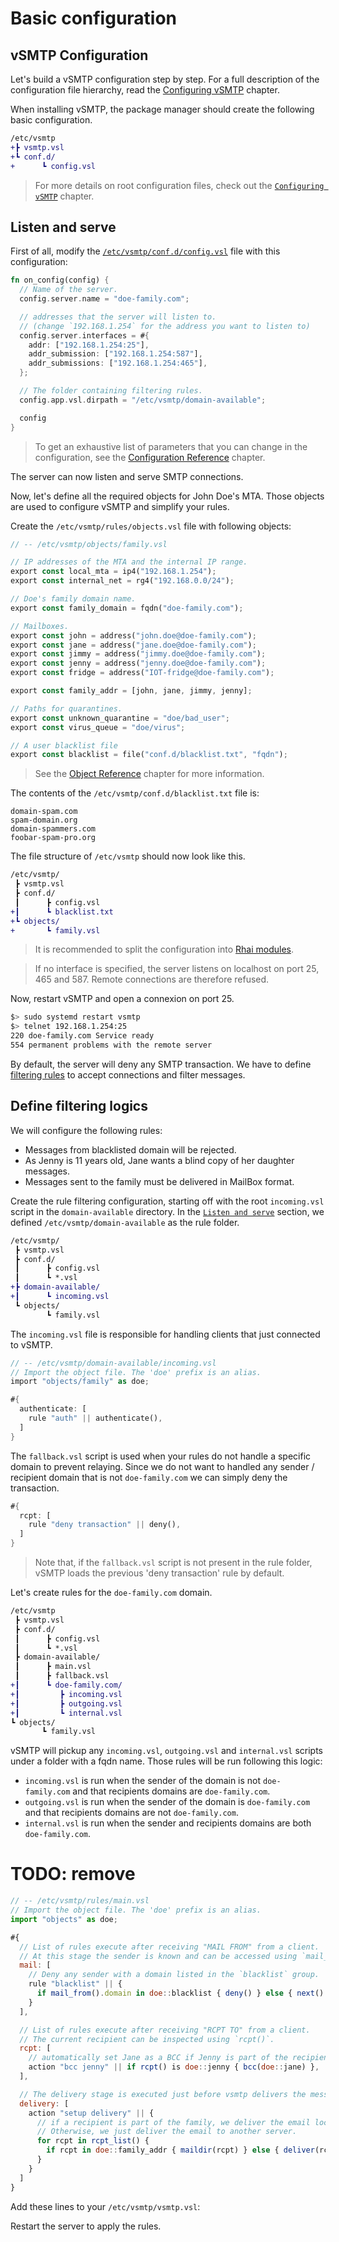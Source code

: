 # Basic configuration

## vSMTP Configuration

Let's build a vSMTP configuration step by step. For a full description of the configuration file hierarchy, read the [Configuring vSMTP](./../../get-started/config-file-struct.md) chapter.

When installing vSMTP, the package manager should create the following basic configuration.

```diff
/etc/vsmtp
+┣ vsmtp.vsl
+┗ conf.d/
+      ┗ config.vsl
```

> For more details on root configuration files, check out the [`Configuring vSMTP`](/src/get-started/config-file-struct.md###root-configuration) chapter.

## Listen and serve

First of all, modify the [`/etc/vsmtp/conf.d/config.vsl`](/src/get-started/config-file-struct.md###root-configuration) file with this configuration:

```rust
fn on_config(config) {
  // Name of the server.
  config.server.name = "doe-family.com";

  // addresses that the server will listen to.
  // (change `192.168.1.254` for the address you want to listen to)
  config.server.interfaces = #{
    addr: ["192.168.1.254:25"],
    addr_submission: ["192.168.1.254:587"],
    addr_submissions: ["192.168.1.254:465"],
  };

  // The folder containing filtering rules.
  config.app.vsl.dirpath = "/etc/vsmtp/domain-available";

  config
}
```

> To get an exhaustive list of parameters that you can change in the configuration, see the [Configuration Reference](TODO:) chapter.

The server can now listen and serve SMTP connections.

Now, let's define all the required objects for John Doe's MTA. Those objects are used to configure vSMTP and simplify your rules.

Create the `/etc/vsmtp/rules/objects.vsl` file with following objects:

```rust
// -- /etc/vsmtp/objects/family.vsl

// IP addresses of the MTA and the internal IP range.
export const local_mta = ip4("192.168.1.254");
export const internal_net = rg4("192.168.0.0/24");

// Doe's family domain name.
export const family_domain = fqdn("doe-family.com");

// Mailboxes.
export const john = address("john.doe@doe-family.com");
export const jane = address("jane.doe@doe-family.com");
export const jimmy = address("jimmy.doe@doe-family.com");
export const jenny = address("jenny.doe@doe-family.com");
export const fridge = address("IOT-fridge@doe-family.com");

export const family_addr = [john, jane, jimmy, jenny];

// Paths for quarantines.
export const unknown_quarantine = "doe/bad_user";
export const virus_queue = "doe/virus";

// A user blacklist file
export const blacklist = file("conf.d/blacklist.txt", "fqdn");
```

> See the [Object Reference](/src/reference/vSL/objects.md#Objects) chapter for more information.

The contents of the `/etc/vsmtp/conf.d/blacklist.txt` file is:

```text
domain-spam.com
spam-domain.org
domain-spammers.com
foobar-spam-pro.org
```

The file structure of `/etc/vsmtp` should now look like this.

```diff
/etc/vsmtp/
 ┣ vsmtp.vsl
 ┣ conf.d/
 ┃      ┣ config.vsl
+┃      ┗ blacklist.txt
+┗ objects/
+       ┗ family.vsl
```

> It is recommended to split the configuration into [Rhai modules](https://rhai.rs/book/language/modules/index.html).

> If no interface is specified, the server listens on localhost on port 25, 465 and 587. Remote connections are therefore refused.

Now, restart vSMTP and open a connexion on port 25.

```sh
$> sudo systemd restart vsmtp
$> telnet 192.168.1.254:25
220 doe-family.com Service ready
554 permanent problems with the remote server
```

By default, the server will deny any SMTP transaction. We have to define [filtering rules](/src/reference/vSL/rules.md) to accept connections and filter messages.

## Define filtering logics

We will configure the following rules:

- Messages from blacklisted domain will be rejected.
- As Jenny is 11 years old, Jane wants a blind copy of her daughter messages.
- Messages sent to the family must be delivered in MailBox format.

Create the rule filtering configuration, starting off with the root `incoming.vsl` script in the `domain-available` directory. In the [`Listen and serve`](##listen-and-serve) section, we defined `/etc/vsmtp/domain-available` as the rule folder.

```diff
/etc/vsmtp/
 ┣ vsmtp.vsl
 ┣ conf.d/
 ┃      ┣ config.vsl
 ┃      ┗ *.vsl
+┣ domain-available/
+┃      ┗ incoming.vsl
 ┗ objects/
        ┗ family.vsl
```

The `incoming.vsl` file is responsible for handling clients that just connected to vSMTP.

```rust
// -- /etc/vsmtp/domain-available/incoming.vsl
// Import the object file. The 'doe' prefix is an alias.
import "objects/family" as doe;

#{
  authenticate: [
    rule "auth" || authenticate(),
  ]
}
```

The `fallback.vsl` script is used when your rules do not handle a specific domain to prevent relaying. Since we do not want to handled any sender / recipient domain that is not `doe-family.com` we can simply deny the transaction.

```rust
#{
  rcpt: [
    rule "deny transaction" || deny(),
  ]
}
```

> Note that, if the `fallback.vsl` script is not present in the rule folder, vSMTP loads the previous 'deny transaction' rule by default.

Let's create rules for the `doe-family.com` domain.

```diff
/etc/vsmtp
 ┣ vsmtp.vsl
 ┣ conf.d/
 ┃      ┣ config.vsl
 ┃      ┗ *.vsl
 ┣ domain-available/
 ┃      ┣ main.vsl
 ┃      ┣ fallback.vsl
+┃      ┗ doe-family.com/
+┃         ┣ incoming.vsl
+┃         ┣ outgoing.vsl
+┃         ┗ internal.vsl
┗ objects/
       ┗ family.vsl
```

vSMTP will pickup any `incoming.vsl`, `outgoing.vsl` and `internal.vsl` scripts under a folder with a fqdn name. Those rules will be run following this logic:

- `incoming.vsl` is run when the sender of the domain is not `doe-family.com` and that recipients domains are `doe-family.com`.
- `outgoing.vsl` is run when the sender of the domain is `doe-family.com` and that recipients domains are not `doe-family.com`.
- `internal.vsl` is run when the sender and recipients domains are both  `doe-family.com`.

# TODO: remove

```js
// -- /etc/vsmtp/rules/main.vsl
// Import the object file. The 'doe' prefix is an alias.
import "objects" as doe;

#{
  // List of rules execute after receiving "MAIL FROM" from a client.
  // At this stage the sender is known and can be accessed using `mail_from()`.
  mail: [
    // Deny any sender with a domain listed in the `blacklist` group.
    rule "blacklist" || {
      if mail_from().domain in doe::blacklist { deny() } else { next() }
    }
  ],

  // List of rules execute after receiving "RCPT TO" from a client.
  // The current recipient can be inspected using `rcpt()`.
  rcpt: [
    // automatically set Jane as a BCC if Jenny is part of the recipients.
    action "bcc jenny" || if rcpt() is doe::jenny { bcc(doe::jane) },
  ],

  // The delivery stage is executed just before vsmtp delivers the message.
  delivery: [
    action "setup delivery" || {
      // if a recipient is part of the family, we deliver the email locally.
      // Otherwise, we just deliver the email to another server.
      for rcpt in rcpt_list() {
        if rcpt in doe::family_addr { maildir(rcpt) } else { deliver(rcpt) }
      }
    }
  ]
}
```

Add these lines to your `/etc/vsmtp/vsmtp.vsl`:

Restart the server to apply the rules.
